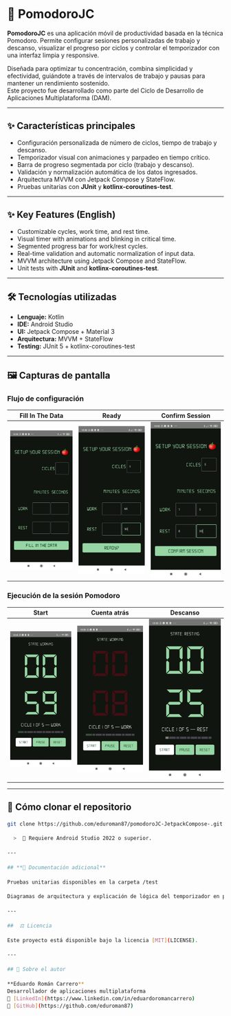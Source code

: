 # 🍅 PomodoroJC

**PomodoroJC** es una aplicación móvil de productividad basada en la técnica Pomodoro. Permite configurar sesiones personalizadas de trabajo y descanso, visualizar el progreso por ciclos y controlar el temporizador con una interfaz limpia y responsive.

Diseñada para optimizar tu concentración, combina simplicidad y efectividad, guiándote a través de intervalos de trabajo y pausas para mantener un rendimiento sostenido.  
Este proyecto fue desarrollado como parte del Ciclo de Desarrollo de Aplicaciones Multiplataforma (DAM).

---

## ✨ Características principales

- Configuración personalizada de número de ciclos, tiempo de trabajo y descanso.
- Temporizador visual con animaciones y parpadeo en tiempo crítico.
- Barra de progreso segmentada por ciclo (trabajo y descanso).
- Validación y normalización automática de los datos ingresados.
- Arquitectura MVVM con Jetpack Compose y StateFlow.
- Pruebas unitarias con **JUnit** y **kotlinx-coroutines-test**.

---

## ✨ Key Features (English)

- Customizable cycles, work time, and rest time.
- Visual timer with animations and blinking in critical time.
- Segmented progress bar for work/rest cycles.
- Real-time validation and automatic normalization of input data.
- MVVM architecture using Jetpack Compose and StateFlow.
- Unit tests with **JUnit** and **kotlinx-coroutines-test**.

---

## 🛠️ Tecnologías utilizadas

- **Lenguaje:** Kotlin  
- **IDE:** Android Studio  
- **UI:** Jetpack Compose + Material 3  
- **Arquitectura:** MVVM + StateFlow  
- **Testing:** JUnit 5 + kotlinx-coroutines-test

---

## 🖼️ Capturas de pantalla

### Flujo de configuración

| Fill In The Data | Ready | Confirm Session |
|------------------|-------|-----------------|
| ![FillInTheData](screenshots/1-FillInTheData.jpg) | ![Ready](screenshots/2-Ready.jpg) | ![ConfirmSession](screenshots/3-ConfirmSession.jpg) |

### Ejecución de la sesión Pomodoro

| Start | Cuenta atrás | Descanso |
|-------|--------------|----------|
| ![Start](screenshots/4-Start.jpg) | ![StartCountdown](screenshots/5-StartCountdown.jpg) | ![Rest](screenshots/6-Rest.jpg) |

---

## 🚀 Cómo clonar el repositorio

```bash
git clone https://github.com/eduroman87/pomodoroJC-JetpackCompose-.git

  >  📌 Requiere Android Studio 2022 o superior.

---

## **📄 Documentación adicional**

Pruebas unitarias disponibles en la carpeta /test

Diagramas de arquitectura y explicación de lógica del temporizador en preparación.

---

##  ⚖️ Licencia

Este proyecto está disponible bajo la licencia [MIT](LICENSE).

---

## 🙋 Sobre el autor

**Eduardo Román Carrero**  
Desarrollador de aplicaciones multiplataforma  
🔗 [LinkedIn](https://www.linkedin.com/in/eduardoromancarrero)  
🐙 [GitHub](https://github.com/eduroman87)


